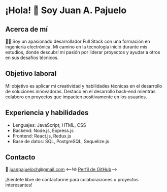 # ¡Hola! 👋 Soy Juan A. Pajuelo

## Acerca de mí
👨‍💻 Soy un apasionado desarrollador Full Stack con una formación en ingeniería electrónica. Mi camino en la tecnología inició durante mis estudios, donde descubrí mi pasión por liderar proyectos y ayudar a otros en sus desafíos técnicos.

## Objetivo laboral
Mi objetivo es aplicar mi creatividad y habilidades técnicas en el desarrollo de soluciones innovadoras. Destaco en el desarrollo back-end mientras colaboro en proyectos que impacten positivamente en los usuarios.

## Experiencia y habilidades
- Lenguajes: JavaScript, HTML, CSS
- Backend: Node.js, Express.js
- Frontend: React.js, Redux.js
- Base de datos: SQL, PostgreSQL, Sequelize.js

## Contacto
📧 juanpajueloch@gmail.com
<--!🌐 [Perfil de GitHub](EnlaceAGitHub)-->

¡Siéntete libre de contactarme para colaboraciones o proyectos interesantes!
